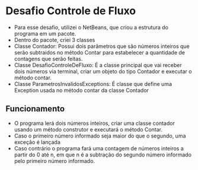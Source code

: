 # Desafio Controle de Fluxo 
* Para esse desafio, utilizei o NetBeans, que criou a estrutura do programa em um pacote.
* Dentro do pacote, criei 3 classes
* Classe Contador: Possui dois parâmetros que são números inteiros que serão subtraidos no método Contar para estabelecer a quantidade de contagens que serão feitas.
* Classe DesafioControleDeFluxo: É a classe principal que vai receber dois números via terminal, criar um objeto do tipo Contador e executar o método contar.
* Classe ParametrosInvalidosExceptions: É classe que define uma Exception usada no método contar da classe Contador
## Funcionamento 
* O programa lerá dois números inteiros, criar uma classe contador usando um método construtor e executará o método Contar.
* Caso o primeiro número informado seja maior do que o segundo, uma exceção é lançada
* Caso contrário o programa fará uma contagem de números inteiros a partir do 0 até n, em que n é a subtração do segundo número informado pelo primeiro número informado. 
